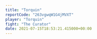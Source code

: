 ```yaml
---
title: "Torquin"
reportCode: "263vgwqW1G4jMVXT"
player: "Torquin"
fight: "The Curator"
date: 2021-07-15T18:53:21.415000+00:00
---
```

